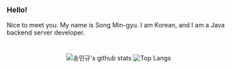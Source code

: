 ### Hello!
Nice to meet you. My name is Song Min-gyu. I am Korean, and I am a Java backend server developer.


<div align="center">
  <!--<img src="https://img.shields.io/badge/Notion-b4f5bd?style=flat&logo=Notion&logoColor=black"/>&nbsp;&nbsp;<img src="https://img.shields.io/badge/GitHub-gray?style=flat&logo=GitHub&logoColor=black"/>&nbsp;&nbsp;<img src="https://img.shields.io/badge/Git-blue?style=flat&logo=Git&logoColor=F05032"/>-->
  
  #
![송민규's github stats](https://github-readme-stats.vercel.app/api?username=SongMinGyu0506&show_icons=true&theme=tokyonight)
![Top Langs](https://github-readme-stats.vercel.app/api/top-langs/?username=SongMinGyu0506&layout=compact&theme=tokyonight)

</div>
